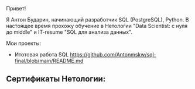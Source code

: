 Привет!

Я Антон Бударин, начинающий разработчик SQL (PostgreSQL), Python. В настоящее время прохожу обучение в Нетологии "Data Scientist: с нуля до middle" и IT-resume "SQL для анализа данных". 

Мои проекты:
 - Итотовая работа SQL https://github.com/Antonmskw/sql-final/blob/main/README.md



Сертификаты Нетологии:
 - 

